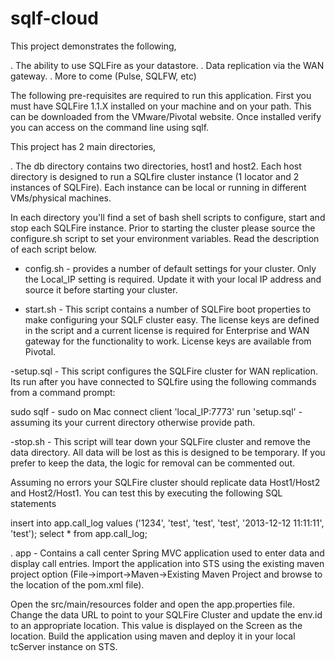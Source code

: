 sqlf-cloud
==========

This project demonstrates the following,

. The ability to use SQLFire as your datastore.
. Data replication via the WAN gateway.
. More to come (Pulse, SQLFW, etc)

The following pre-requisites are required to run this application. First you must
have SQLFire 1.1.X installed on your machine and on your path. This can be downloaded
from the VMware/Pivotal website. Once installed verify you can access on the command line
using sqlf.

This project has 2 main directories,

. The db directory contains two directories, host1 and host2. Each host directory is 
  designed to run a SQLfire cluster instance (1 locator and 2 instances of SQLFire).
  Each instance can be local or running in different VMs/physical machines.

   In each directory you'll find a set of bash shell scripts to configure, start and
   stop each SQLFire instance. Prior to starting the cluster please source the configure.sh
   script to set your environment variables. Read the description of each script below.  
  
  - config.sh - provides a number of default settings for your cluster. Only the Local_IP
  setting is required. Update it with your local IP address and source it before starting
  your cluster.
  
  - start.sh - This script contains a number of SQLFire boot properties to make 
  configuring your SQLF cluster easy. The license keys are defined in the script and
  a current license is required for Enterprise and WAN gateway for the functionality to
  work. License keys are available from Pivotal.
  
  -setup.sql - This script configures the SQLFire cluster for WAN replication. Its
  run after you have connected to SQLfire using the following commands from a command
  prompt:
  
  sudo sqlf - sudo on Mac
  connect client 'local_IP:7773'
  run 'setup.sql' - assuming its your current directory otherwise provide path. 
  
  -stop.sh - This script will tear down your SQLFire cluster and remove the data
  directory. All data will be lost as this is designed to be temporary. If you prefer
  to keep the data, the logic for removal can be commented out.
  
 Assuming no errors your SQLFire cluster should replicate data Host1/Host2 and 
 Host2/Host1. You can test this by executing the following SQL statements
 
 insert into app.call_log values ('1234', 'test', 'test', 'test', '2013-12-12 11:11:11', 'test');
 select * from app.call_log;

. app - Contains a call center Spring MVC application used to enter data and display
 call entries. Import the application into STS using the existing maven project option
 (File->import->Maven->Existing Maven Project and browse to the location of the pom.xml
 file). 
 
 Open the src/main/resources folder and open the app.properties file. Change the data
 URL to point to your SQLFire Cluster and update the env.id to an appropriate location.
 This value is displayed on the Screen as the location. Build the application using 
 maven and deploy it in your local tcServer instance on STS. 
